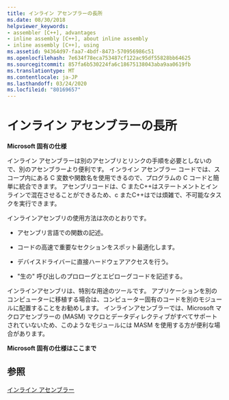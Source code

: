 ```yaml
---
title: インライン アセンブラーの長所
ms.date: 08/30/2018
helpviewer_keywords:
- assembler [C++], advantages
- inline assembly [C++], about inline assembly
- inline assembly [C++], using
ms.assetid: 94364d97-faa7-4bdf-8473-570956986c51
ms.openlocfilehash: 7e634f78eca753487cf122ac95df55828bb64625
ms.sourcegitcommit: 857fa6b530224fa6c18675138043aba9aa0619fb
ms.translationtype: MT
ms.contentlocale: ja-JP
ms.lasthandoff: 03/24/2020
ms.locfileid: "80169657"
---
```

# <a name="advantages-of-inline-assembly"></a>インライン アセンブラーの長所

**Microsoft 固有の仕様**

インライン アセンブラーは別のアセンブリとリンクの手順を必要としないので、別のアセンブラーより便利です。 インライン アセンブラー コードでは、スコープ内にある C 変数や関数名を使用できるので、プログラムの C コードと簡単に統合できます。 アセンブリコードは、C またC++はステートメントとインラインで混在させることができるため、c またC++はでは煩雑で、不可能なタスクを実行できます。

インラインアセンブリの使用方法は次のとおりです。

- アセンブリ言語での関数の記述。

- コードの高速で重要なセクションをスポット最適化します。

- デバイスドライバーに直接ハードウェアアクセスを行う。

- "生の" 呼び出しのプロローグとエピローグコードを記述する。

インラインアセンブリは、特別な用途のツールです。 アプリケーションを別のコンピューターに移植する場合は、コンピューター固有のコードを別のモジュールに配置することをお勧めします。 インラインアセンブラーでは、Microsoft マクロアセンブラーの (MASM) マクロとデータディレクティブがすべてサポートされていないため、このようなモジュールには MASM を使用する方が便利な場合があります。

**Microsoft 固有の仕様はここまで**

## <a name="see-also"></a>参照

[インライン アセンブラー](../../assembler/inline/inline-assembler.md)<br/>

